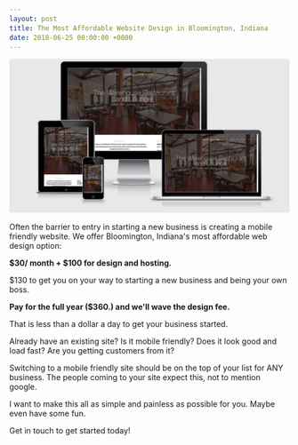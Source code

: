 ```yaml
---
layout: post
title: The Most Affordable Website Design in Bloomington, Indiana
date: 2018-06-25 00:00:00 +0000
---
```

![](/uploads/7.jpg)

Often the barrier to entry in starting a new business is creating a mobile friendly website. We offer Bloomington, Indiana's most affordable web design option:

**$30/ month + $100 for design and hosting.**

\$130 to get you on your way to starting a new business and being your own boss.

**Pay for the full year ($360.) and we'll wave the design fee.**

That is less than a dollar a day to get your business started.

Already have an existing site? Is it mobile friendly? Does it look good and load fast? Are you getting customers from it?

Switching to a mobile friendly site should be on the top of your list for ANY business. The people coming to your site expect this, not to mention google.

I want to make this all as simple and painless as possible for you. Maybe even have some fun.

Get in touch to get started today!